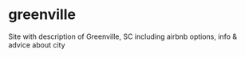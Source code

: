 # greenville
Site with description of Greenville, SC including airbnb options, info &amp; advice about city
